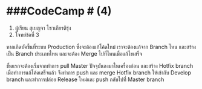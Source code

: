 # ###CodeCamp # (4)

1. ผู้เรียน สุเบญจา โซวเกียรติรุ่ง
2. โจทย์ข้อที่ 3

หากเกิดบัคขึ้นที่ระบบ Production ซึ่งจะต้องแก้โค้ดใหม่ เราจะต้องแก้จาก Branch ไหน และสร้างเป็น Branch ประเภทไหน และจะต้อง Merge ไปที่ไหนเมื่อแก้ไขเสร็จ

ขั้นแรกจะต้องเริ่มจากทำการ pull Master ปัจจุบันลงมาในเครื่องก่อน และสร้าง Hotfix branch เมื่อทำการแก้โค้ดเสร็จแล้ว จึงทำการ push และ merge Hotfix branch ให้เข้ากับ Develop branch และทำการปล่อย Release ใหม่และ push กลับไปที่ Master branch
